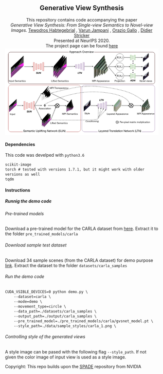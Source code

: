 <h2 align=center> Generative View Synthesis </h2>
<div align=center>
This repository contains code accompanying the paper <br>
<i>Generative View Synthesis: From Single-view Semantics to Novel-view Images.</i> <span> <a href="https://tedyhabtegebrial.github.io/">Tewodros Habtegebrial</a></span> , 
<span> <a href="https://varunjampani.github.io/">Varun Jampani</a></span> , 
<span> <a href="http://alumni.soe.ucsc.edu/~orazio/">Orazio Gallo</a></span> , 
<span> <a href="https://av.dfki.de/members/stricker/">Didier Stricker</a></span>  
<br> Presented at NeurIPS 2020. <br> The project page can be found <a href="https://gvsnet.github.io/">here</a>
</div>

<div align=center width=750px class="row">

<div class="column">
    <img src="/docs/assets/GVSNet.png">
  </div>
</div>



#### Dependencies
This code was develped with ```python3.6```
```
scikit-image
torch # tested with versions 1.7.1, but it might work with older versions as well
tqdm
```
#### Instructions
##### Runnig the demo code
###### Pre-trained models
Download a pre-trained model for the CARLA dataset from [here](https://drive.google.com/file/d/1xTRwuo1nGl0MVeNBFJSbwsCGTZvppGY3/view?usp=sharing). Extract it to the folder ```pre_trained_models/carla```

###### Download sample test dataset
Download 34 sample scenes (from the CARLA dataset) for demo purpose [link](https://drive.google.com/file/d/1lStDu9RI4JmU2IR4g0nBB1ZPwY5KIq_Z/view?usp=sharing). Extract the dataset to the folder ```datasets/carla_samples```

###### Run the demo code
```
CUDA_VSIBLE_DEVICES=0 python demo.py \
    --dataset=carla \
    --mode=demo \
    --movement_type=circle \
    --data_path=./datasets/carla_samples \
    --output_path=./output/carla_samples \
    --pre_trained_model=./pre_trained_models/carla/gvsnet_model.pt \
    --style_path=./data/sample_styles/carla_1.png \

```
###### Controlling style of the generated views
A style image can be pased with the following flag ``` --style_path ```. If not given the color image of input view is used as a style image.


Copyright: This repo builds upon the [SPADE](https://github.com/NVlabs/SPADE) repository from NVIDIA